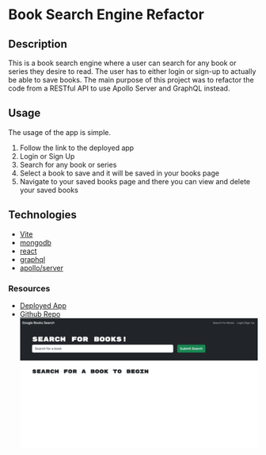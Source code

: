 # Book Search Engine Refactor
## Description
This is a book search engine where a user can search for any book or series they desire to read. The user has to either login or sign-up to actually be able to save books. The main purpose of this project was to refactor the code from a RESTful API to use Apollo Server and GraphQL instead. 
## Usage
The usage of the app is simple. 
1. Follow the link to the deployed app
2. Login or Sign Up
3. Search for any book or series
4. Select a book to save and it will be saved in your books page
5. Navigate to your saved books page and there you can view and delete your saved books
## Technologies
- [Vite](https://vitejs.dev/)
- [mongodb](https://www.npmjs.com/package/mongodb)
- [react](https://www.npmjs.com/package/react)
- [graphql](https://www.npmjs.com/package/graphql)
- [apollo/server](https://www.npmjs.com/package/@apollo/server)
### Resources
- [Deployed App](https://fast-sands-23678-60b516d1c859.herokuapp.com/)
- [Github Repo](https://github.com/cdgonzo23/book-search-refactor)
![Deployed Application Screenshot](./screenshot/React-Book-Search-Engine.png)